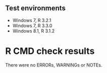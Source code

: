 ## Test environments
- Windows 7, R 3.2.1
- Windows 7, R 3.3.0
- Windows 8.1, R 3.1.2

# R CMD check results
There were no ERRORs, WARNINGs or NOTEs.

